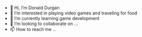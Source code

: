 - 👋 Hi, I’m Donald Durgan
- 👀 I’m interested in playing video games and traveling for food
- 🌱 I’m currently learning game development
- 💞️ I’m looking to collaborate on ...
- 📫 How to reach me ...

<!---
DeafieGuy/DeafieGuy is a ✨ special ✨ repository because its `README.md` (this file) appears on your GitHub profile.
You can click the Preview link to take a look at your changes.
--->
